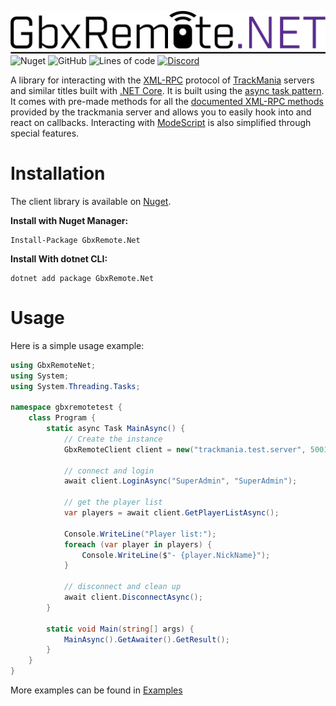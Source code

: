 ![GbxRemote.NET](logo.png)
![Nuget](https://img.shields.io/nuget/v/GbxRemote.NET?style=flat-square)
![GitHub](https://img.shields.io/github/license/EvoTM/GbxRemote.NET?style=flat-square)
![Lines of code](https://img.shields.io/tokei/lines/github/EvoTM/GbxRemote.NET?style=flat-square)
[![Discord](https://img.shields.io/discord/384138149686935562?label=Discord&style=flat-square)](https://discord.gg/4PKKesS)

A library for interacting with the [XML-RPC](http://xmlrpc.com/) protocol of [TrackMania](https://www.trackmania.com/) servers and similar titles built with [.NET Core](https://dotnet.microsoft.com/download). It is built using the [async task pattern](https://docs.microsoft.com/en-us/dotnet/csharp/programming-guide/concepts/async/task-asynchronous-programming-model). It comes with pre-made methods for all the [documented XML-RPC methods](https://wiki.trackmania.io/en/dedicated-server/XML-RPC/Methods) provided by the trackmania server and allows you to easily hook into and react on callbacks. Interacting with [ModeScript](https://wiki.trackmania.io/en/dedicated-server/XML-RPC/Modescript-documentation) is also simplified through special features.

# Installation
The client library is available on [Nuget](https://www.nuget.org/packages/GbxRemote.Net).

**Install with Nuget Manager:**
```
Install-Package GbxRemote.Net
```
**Install With dotnet CLI:**
```
dotnet add package GbxRemote.Net
```

# Usage
Here is a simple usage example:
```csharp
using GbxRemoteNet;
using System;
using System.Threading.Tasks;

namespace gbxremotetest {
    class Program {
        static async Task MainAsync() {
            // Create the instance
            GbxRemoteClient client = new("trackmania.test.server", 5001);

            // connect and login
            await client.LoginAsync("SuperAdmin", "SuperAdmin");

            // get the player list
            var players = await client.GetPlayerListAsync();

            Console.WriteLine("Player list:");
            foreach (var player in players) {
                Console.WriteLine($"- {player.NickName}");
            }

            // disconnect and clean up
            await client.DisconnectAsync();
        }

        static void Main(string[] args) {
            MainAsync().GetAwaiter().GetResult();
        }
    }
}
```

More examples can be found in [Examples](Examples/)